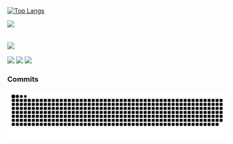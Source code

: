 [![Top Langs](https://github-readme-stats.vercel.app/api/top-langs/?username=JaoPedro007&layout=compact&langs_count=7&theme=dark)](https://github.com/JaoPedro007)

<p align="left">
  <a href="https://skillicons.dev">
    <img src="https://skillicons.dev/icons?i=git,kali,linux,aws,jenkins,nginx,java,postgres,mongodb" />
  </a>
</p>


</div>


<br> 

<img src="https://github.com/JaoPedro007/JaoPedro007/assets/106089677/e7238ded-eb1b-43a5-9f62-99062b3e76d4" width="400">


  <a href="https://www.linkedin.com/in/jo%C3%A3o-pedro-rodrigues-leite-038537167/" target="_blank"><img src="https://img.shields.io/badge/-LinkedIn-%230077B5?style=for-the-badge&logo=linkedin&logoColor=white" target="_blank"></a>
  <a href="https://instagram.com/joao.pedro.leite" target="_blank"><img src="https://img.shields.io/badge/-Instagram-%23E4405F?style=for-the-badge&logo=instagram&logoColor=white" target="_blank"></a>
  <a href="mailto:joaopedrorodriguesleite9@gmail.com"><img src="https://img.shields.io/badge/-Gmail-%23333?style=for-the-badge&logo=gmail&logoColor=white" target="_blank"></a>

### Commits
![Snake animation](https://github.com/JaoPedro007/JaoPedro007/blob/output/github-snake-dark.svg)


